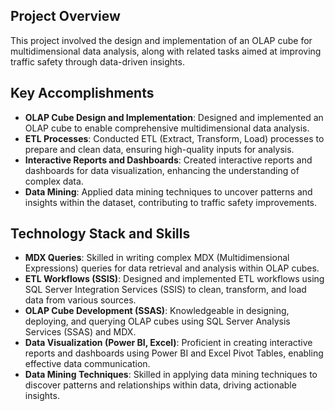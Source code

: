 ## Project Overview
This project involved the design and implementation of an OLAP cube for multidimensional data analysis, along with related tasks aimed at improving traffic safety through data-driven insights.

## Key Accomplishments
- **OLAP Cube Design and Implementation**: Designed and implemented an OLAP cube to enable comprehensive multidimensional data analysis.
- **ETL Processes**: Conducted ETL (Extract, Transform, Load) processes to prepare and clean data, ensuring high-quality inputs for analysis.
- **Interactive Reports and Dashboards**: Created interactive reports and dashboards for data visualization, enhancing the understanding of complex data.
- **Data Mining**: Applied data mining techniques to uncover patterns and insights within the dataset, contributing to traffic safety improvements.

## Technology Stack and Skills
- **MDX Queries**: Skilled in writing complex MDX (Multidimensional Expressions) queries for data retrieval and analysis within OLAP cubes.
- **ETL Workflows (SSIS)**: Designed and implemented ETL workflows using SQL Server Integration Services (SSIS) to clean, transform, and load data from various sources.
- **OLAP Cube Development (SSAS)**: Knowledgeable in designing, deploying, and querying OLAP cubes using SQL Server Analysis Services (SSAS) and MDX.
- **Data Visualization (Power BI, Excel)**: Proficient in creating interactive reports and dashboards using Power BI and Excel Pivot Tables, enabling effective data communication.
- **Data Mining Techniques**: Skilled in applying data mining techniques to discover patterns and relationships within data, driving actionable insights.
